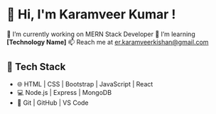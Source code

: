 # 👋 Hi, I'm Karamveer Kumar !
🔭 I’m currently working on MERN Stack Developer 
🌱 I’m learning **[Technology Name]**
📫 Reach me at [er.karamveerkishan@gmail.com](mailto:er.karamveerkishan@gmail.com)

## 🚀 Tech Stack
- 🌐 HTML | CSS | Bootstrap | JavaScript | React
- 💻 Node.js | Express | MongoDB
- 🔧 Git | GitHub | VS Code
